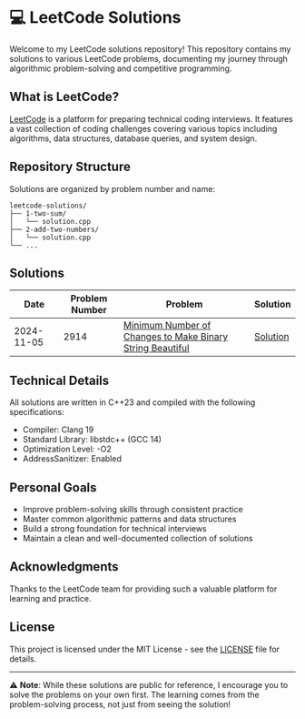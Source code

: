 # 💻 LeetCode Solutions

Welcome to my LeetCode solutions repository! This repository contains my solutions to various LeetCode problems, documenting my journey through algorithmic problem-solving and competitive programming.

## What is LeetCode?

[LeetCode](https://leetcode.com) is a platform for preparing technical coding interviews. It features a vast collection of coding challenges covering various topics including algorithms, data structures, database queries, and system design.

## Repository Structure

Solutions are organized by problem number and name:

```
leetcode-solutions/
├── 1-two-sum/
│   └── solution.cpp
├── 2-add-two-numbers/
│   └── solution.cpp
└── ...
```

## Solutions

| Date       | Problem Number | Problem                                                                                                                                               | Solution                                                                                |
| ---------- | -------------- | ----------------------------------------------------------------------------------------------------------------------------------------------------- | --------------------------------------------------------------------------------------- |
| 2024-11-05 | 2914           | [Minimum Number of Changes to Make Binary String Beautiful](https://leetcode.com/problems/minimum-number-of-changes-to-make-binary-string-beautiful/) | [Solution](2914-minimum-number-of-changes-to-make-binary-string-beautiful/solution.cpp) |

## Technical Details

All solutions are written in C++23 and compiled with the following specifications:

- Compiler: Clang 19
- Standard Library: libstdc++ (GCC 14)
- Optimization Level: -O2
- AddressSanitizer: Enabled

## Personal Goals

- Improve problem-solving skills through consistent practice
- Master common algorithmic patterns and data structures
- Build a strong foundation for technical interviews
- Maintain a clean and well-documented collection of solutions

## Acknowledgments

Thanks to the LeetCode team for providing such a valuable platform for learning and practice.

## License

This project is licensed under the MIT License - see the [LICENSE](LICENSE) file for details.

---

⚠️ **Note**: While these solutions are public for reference, I encourage you to solve the problems on your own first. The learning comes from the problem-solving process, not just from seeing the solution!
